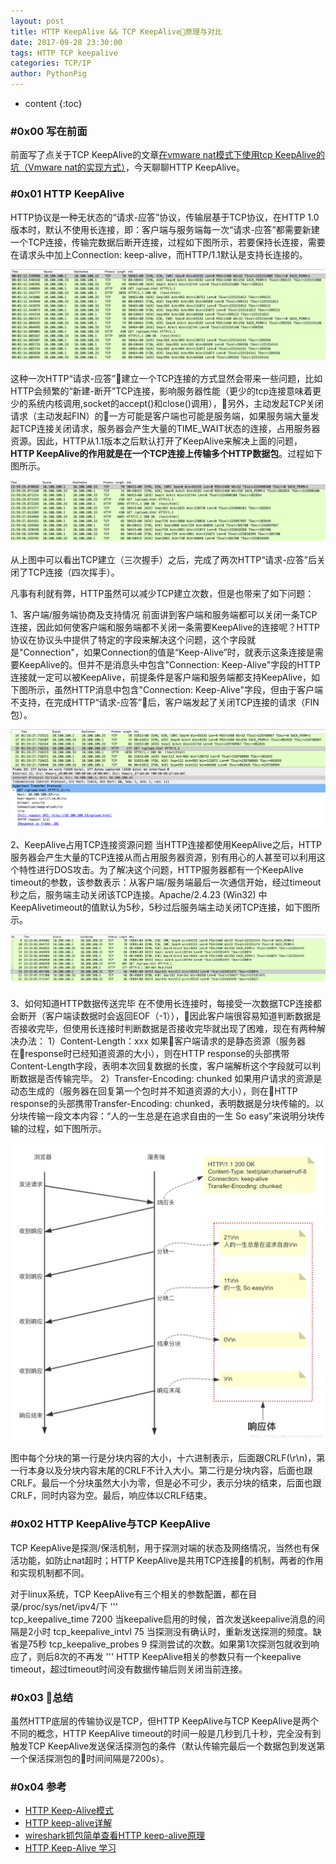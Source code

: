 ```yaml
---
layout: post
title: HTTP KeepAlive && TCP KeepAlive原理与对比
date: 2017-09-28 23:30:00
tags: HTTP TCP keepalive
categories: TCP/IP
author: PythonPig
---
```

* content
{:toc}

### \#0x00 写在前面
前面写了点关于TCP KeepAlive的文章[在vmware nat模式下使用tcp KeepAlive的坑（Vmware nat的实现方式）](https://pythonpig.github.io/2017/09/26/vmware-nat-&-tcp-keepalive/)，今天聊聊HTTP KeepAlive。




### \#0x01 HTTP KeepAlive
HTTP协议是一种无状态的“请求-应答”协议，传输层基于TCP协议，在HTTP 1.0版本时，默认不使用长连接，即：客户端与服务端每一次“请求-应答”都需要新建一个TCP连接，传输完数据后断开连接，过程如下图所示，若要保持长连接，需要在请求头中加上Connection: keep-alive，而HTTP/1.1默认是支持长连接的。

![](https://github.com/PythonPig/PythonPig.github.io/blob/master/images/HTTP%20KeepAlive%20TCP%20KeepAlive/%E9%9D%9Ekeepalive%E4%B8%A4%E6%AC%A1%E8%AF%B7%E6%B1%82.jpeg?raw=true)

这种一次HTTP“请求-应答”建立一个TCP连接的方式显然会带来一些问题，比如HTTP会频繁的“新建-断开”TCP连接，影响服务器性能（更少的tcp连接意味着更少的系统内核调用,socket的accept()和close()调用），另外，主动发起TCP关闭请求（主动发起FIN）的一方可能是客户端也可能是服务端，如果服务端大量发起TCP连接关闭请求，服务器会产生大量的TIME_WAIT状态的连接，占用服务器资源。因此，HTTP从1.1版本之后默认打开了KeepAlive来解决上面的问题，**HTTP KeepAlive的作用就是在一个TCP连接上传输多个HTTP数据包**。过程如下图所示。

![](https://github.com/PythonPig/PythonPig.github.io/blob/master/images/HTTP%20KeepAlive%20TCP%20KeepAlive/keepalive%E4%B8%A4%E6%AC%A1%E8%AF%B7%E6%B1%82.jpeg?raw=true)

从上图中可以看出TCP建立（三次握手）之后，完成了两次HTTP“请求-应答”后关闭了TCP连接（四次挥手）。

凡事有利就有弊，HTTP虽然可以减少TCP建立次数，但是也带来了如下问题：

1、客户端/服务端协商及支持情况
前面讲到客户端和服务端都可以关闭一条TCP连接，因此如何使客户端和服务端都不关闭一条需要KeepAlive的连接呢？HTTP协议在协议头中提供了特定的字段来解决这个问题，这个字段就是"Connection"，如果Connection的值是“Keep-Alive”时，就表示这条连接是需要KeepAlive的。但并不是消息头中包含"Connection: Keep-Alive"字段的HTTP连接就一定可以被KeepAlive，前提条件是客户端和服务端都支持KeepAlive，如下图所示，虽然HTTP消息中包含"Connection: Keep-Alive"字段，但由于客户端不支持，在完成HTTP“请求-应答”后，客户端发起了关闭TCP连接的请求（FIN包）。

![](https://github.com/PythonPig/PythonPig.github.io/blob/master/images/HTTP%20KeepAlive%20TCP%20KeepAlive/%E5%AE%A2%E6%88%B7%E7%AB%AF%E4%B8%8D%E6%94%AF%E6%8C%81%EF%BC%8Ckeepalive%E5%A4%B4%E4%B8%8D%E8%B5%B7%E4%BD%9C%E7%94%A8.jpeg?raw=true)

2、KeepAlive占用TCP连接资源问题
当HTTP连接都使用KeepAlive之后，HTTP服务器会产生大量的TCP连接从而占用服务器资源，别有用心的人甚至可以利用这个特性进行DOS攻击。为了解决这个问题，HTTP服务器都有一个KeepAlive timeout的参数，该参数表示：从客户端/服务端最后一次通信开始，经过timeout秒之后，服务端主动关闭该TCP连接。Apache/2.4.23 (Win32) 中KeepAlivetimeout的值默认为5秒，5秒过后服务端主动关闭TCP连接，如下图所示。

![](https://github.com/PythonPig/PythonPig.github.io/blob/master/images/HTTP%20KeepAlive%20TCP%20KeepAlive/%E6%9C%8D%E5%8A%A1%E7%AB%AFkeepalive%E8%B6%85%E6%97%B6%E5%85%B3%E9%97%AD%E8%BF%9E%E6%8E%A5-5s.jpeg?raw=true)

3、如何知道HTTP数据传送完毕
在不使用长连接时，每接受一次数据TCP连接都会断开（客户端读数据时会返回EOF（-1）），因此客户端很容易知道判断数据是否接收完毕，但使用长连接时判断数据是否接收完毕就出现了困难，现在有两种解决办法：
1）Content-Length：xxx
如果客户端请求的是静态资源（服务器在response时已经知道资源的大小），则在HTTP response的头部携带Content-Length字段，表明本次回复数据的长度，客户端解析这个字段就可以判断数据是否传输完毕。
2）Transfer-Encoding: chunked
如果用户请求的资源是动态生成的（服务器在回复第一个包时并不知道资源的大小），则在HTTP response的头部携带Transfer-Encoding: chunked，表明数据是分块传输的。以分块传输一段文本内容：“人的一生总是在追求自由的一生 So easy”来说明分块传输的过程，如下图所示。

![](https://github.com/PythonPig/PythonPig.github.io/blob/master/images/HTTP%20KeepAlive%20TCP%20KeepAlive/%E5%88%86%E5%9D%97%E4%BC%A0%E8%BE%93.png?raw=true)

图中每个分块的第一行是分块内容的大小，十六进制表示，后面跟CRLF(\r\n)，第一行本身以及分块内容末尾的CRLF不计入大小。第二行是分块内容，后面也跟CRLF。最后一个分块虽然大小为零，但是必不可少，表示分块的结束，后面也跟CRLF，同时内容为空。最后，响应体以CRLF结束。

### \#0x02 HTTP KeepAlive与TCP KeepAlive

TCP KeepAlive是探测/保活机制，用于探测对端的状态及网络情况，当然也有保活功能，如防止nat超时；HTTP KeepAlive是共用TCP连接的机制，两者的作用和实现机制都不同。

对于linux系统，TCP KeepAlive有三个相关的参数配置，都在目录/proc/sys/net/ipv4/下
'''  
tcp_keepalive_time  7200 当keepalive启用的时候，首次发送keepalive消息的间隔是2小时
tcp_keepalive_intvl  75  当探测没有确认时，重新发送探测的频度。缺省是75秒
tcp_keepalive_probes  9  探测尝试的次数。如果第1次探测包就收到响应了，则后8次的不再发
'''
HTTP KeepAlive相关的参数只有一个keepalive timeout，超过timeout时间没有数据传输后则关闭当前连接。

### \#0x03 总结

虽然HTTP底层的传输协议是TCP，但HTTP KeepAlive与TCP KeepAlive是两个不同的概念，HTTP KeepAlive timeout的时间一般是几秒到几十秒，完全没有到触发TCP KeepAlive发送保活探测包的条件（默认传输完最后一个数据包到发送第一个保活探测包的时间间隔是7200s）。

### \#0x04 参考
* [HTTP Keep-Alive模式](http://www.cnblogs.com/skynet/archive/2010/12/11/1903347.html)
* [HTTP keep-alive详解](https://blog.csdn.net/xiaoduanayu/article/details/78386508)
* [wireshark抓包简单查看HTTP keep-alive原理](https://blog.csdn.net/Kingson_Wu/article/details/72512825)
* [HTTP Keep-Alive 学习](http://fengzhenbing98.iteye.com/blog/2117529)
